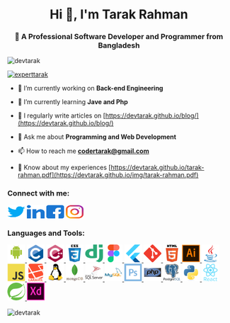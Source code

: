 <h1 align="center">Hi 👋, I'm Tarak Rahman</h1>
<h3 align="center">👀 A Professional Software Developer and Programmer from Bangladesh</h3>

<p align="left"> <img src="https://komarev.com/ghpvc/?username=devtarak&label=Profile%20views&color=0e75b6&style=flat" alt="devtarak" /> </p>

<p align="left"> <a href="https://twitter.com/experttarak" target="blank"><img src="https://img.shields.io/twitter/follow/experttarak?logo=twitter&style=for-the-badge" alt="experttarak" /></a> </p>

- 🔭 I’m currently working on **Back-end Engineering**

- 🌱 I’m currently learning **Jave and Php**

- 📝 I regularly write articles on [https://devtarak.github.io/blog/](https://devtarak.github.io/blog/)

- 💬 Ask me about **Programming and Web Development**

- 📫 How to reach me **codertarak@gmail.com**

- 📄 Know about my experiences [https://devtarak.github.io/tarak-rahman.pdf](https://devtarak.github.io/img/tarak-rahman.pdf)

<h3 align="left">Connect with me:</h3>
<p align="left">
<a href="https://twitter.com/experttarak" target="blank"><img align="center" src="img/twitter.svg" alt="experttarak" height="30" width="40" /></a>
<a href="https://linkedin.com/in/experttarak" target="blank"><img align="center" src="img/linked-in-alt.svg" alt="experttarak" height="30" width="40" /></a>
<a href="https://fb.com/yourtarak" target="blank"><img align="center" src="img/facebook.svg" alt="official.yourtarak" height="30" width="40" /></a>
<a href="https://instagram.com/tarak.developer" target="blank"><img align="center" src="img/instagram.svg" alt="developer.tarak" height="30" width="40" /></a>
</p>

<h3 align="left">Languages and Tools:</h3>
<p align="left"> <a href="https://developer.android.com" target="_blank" rel="noreferrer"> <img src="img/android-original-wordmark.svg" alt="android" width="40" height="40"/> </a> <a href="https://www.cprogramming.com/" target="_blank" rel="noreferrer"> <img src="img/c-original.svg" alt="c" width="40" height="40"/> </a> <a href="https://www.w3schools.com/cpp/" target="_blank" rel="noreferrer"> <img src="img/cplusplus-original.svg" alt="cplusplus" width="40" height="40"/> </a> <a href="https://www.w3schools.com/css/" target="_blank" rel="noreferrer"> <img src="img/css3-original-wordmark.svg" alt="css3" width="40" height="40"/> </a> <a href="https://www.djangoproject.com/" target="_blank" rel="noreferrer"> <img src="img/django.svg" alt="django" width="40" height="40"/> </a> <a href="https://www.figma.com/" target="_blank" rel="noreferrer"> <img src="img/figma-icon.svg" alt="figma" width="40" height="40"/> </a> <a href="https://flutter.dev" target="_blank" rel="noreferrer"> <img src="img/flutterio-icon.svg" alt="flutter" width="40" height="40"/> </a> <a href="https://git-scm.com/" target="_blank" rel="noreferrer"> <img src="img/git-scm-icon.svg" alt="git" width="40" height="40"/> </a> <a href="https://www.w3.org/html/" target="_blank" rel="noreferrer"> <img src="img/html5-original-wordmark.svg" alt="html5" width="40" height="40"/> </a> <a href="https://www.adobe.com/in/products/illustrator.html" target="_blank" rel="noreferrer"> <img src="img/adobe_illustrator-icon.svg" alt="illustrator" width="40" height="40"/> </a> <a href="https://www.java.com" target="_blank" rel="noreferrer"> <img src="img/java-original.svg" alt="java" width="40" height="40"/> </a> <a href="https://developer.mozilla.org/en-US/docs/Web/JavaScript" target="_blank" rel="noreferrer"> <img src="img/javascript-original.svg" alt="javascript" width="40" height="40"/> </a> <a href="https://laravel.com/" target="_blank" rel="noreferrer"> <img src="img/laravel-plain-wordmark.svg" alt="laravel" width="40" height="40"/> </a> <a href="https://www.linux.org/" target="_blank" rel="noreferrer"> <img src="img/linux-original.svg" alt="linux" width="40" height="40"/> </a> <a href="https://www.mongodb.com/" target="_blank" rel="noreferrer"> <img src="img/mongodb-original-wordmark.svg" alt="mongodb" width="40" height="40"/> </a> <a href="https://www.microsoft.com/en-us/sql-server" target="_blank" rel="noreferrer"> <img src="img/microsoft-sql-server-logo.svg" alt="mssql" width="40" height="40"/> </a> <a href="https://www.mysql.com/" target="_blank" rel="noreferrer"> <img src="img/mysql-original-wordmark.svg" alt="mysql" width="40" height="40"/> </a> <a href="https://www.photoshop.com/en" target="_blank" rel="noreferrer"> <img src="img/photoshop-line.svg" alt="photoshop" width="40" height="40"/> </a> <a href="https://www.php.net" target="_blank" rel="noreferrer"> <img src="img/php-original.svg" alt="php" width="40" height="40"/> </a> <a href="https://www.postgresql.org" target="_blank" rel="noreferrer"> <img src="img/postgresql-original-wordmark.svg" alt="postgresql" width="40" height="40"/> </a> <a href="https://www.python.org" target="_blank" rel="noreferrer"> <img src="img/python-original.svg" alt="python" width="40" height="40"/> </a> <a href="https://reactjs.org/" target="_blank" rel="noreferrer"> <img src="img/react-original-wordmark.svg" alt="react" width="40" height="40"/> </a> <a href="https://spring.io/" target="_blank" rel="noreferrer"> <img src="img/springio-icon.svg" alt="spring" width="40" height="40"/> </a> <a href="https://www.adobe.com/products/xd.html" target="_blank" rel="noreferrer"> <img src="img/adobe-xd.svg" alt="xd" width="40" height="40"/> </a> </p>

<p><img align="center" src="https://github-readme-stats.vercel.app/api/top-langs?username=devtarak&show_icons=true&locale=en&layout=compact" alt="devtarak" /></p>

<!---
devTarak/devTarak is a ✨ special ✨ repository because its `README.md` (this file) appears on your GitHub profile.
You can click the Preview link to take a look at your changes.
--->

